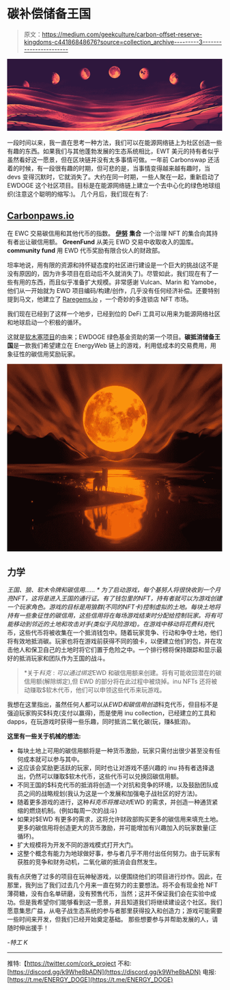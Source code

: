 # 碳补偿储备王国

> 原文：<https://medium.com/geekculture/carbon-offset-reserve-kingdoms-c44186848676?source=collection_archive---------3----------------------->

![](img/06ae3d23217cf7c30b5da7a5160be9ca.png)

一段时间以来，我一直在思考一种方法，我们可以在能源网络链上为社区创造一些有趣的东西。如果我们与其他蓬勃发展的生态系统相比，EWT 美元的持有者似乎虽然看好这一愿景，但在区块链并没有太多事情可做。一年前 Carbonswap 还活着的时候，有一段很有趣的时期，但可悲的是，当事情变得越来越有趣时，当 devs 变得沉默时，它就消失了。大约在同一时期，一些人聚在一起，重新启动了 EWDOGE 这个社区项目。目标是在能源网络链上建立一个去中心化的绿色地球组织(注意这个聪明的缩写:)。
几个月后，我们现在有了:

## [Carbonpaws.io](http://Carbonpaws.io)

在 EWC 交易碳信用和其他代币的指数。
[**伊努**](https://raregems.io/energyweb/iinu) **集合** 一个治理 NFT 的集合向其持有者出让碳信用额。
**GreenFund**
从美元 EWD 交易中收取收入的国库。
**community fund** 用 EWD 代币奖励有限合伙人的财政部。

坦率地说，用有限的资源和持怀疑态度的社区进行建设是一个巨大的挑战(这不是没有原因的，因为许多项目在启动后不久就消失了)。尽管如此，我们现在有了一些有用的东西，而且似乎准备扩大规模。非常感谢 Vulcan、Marin 和 Yamobe，他们从一开始就为 EWD 项目编码/构建/创作，几乎没有任何经济补偿。还要特别提到马文，他建立了 [Raregems.io](https://raregems.io/) ，一个奇妙的多连锁店 NFT 市场。

我们现在已经到了这样一个地步，已经到位的 DeFi 工具可以用来为能源网络社区和地球启动一个积极的循环。

这就是[软木塞项目](https://twitter.com/cork_project)的由来；EWDOGE 绿色基金资助的第一个项目。**碳抵消储备王国**是一款我们希望建立在 EnergyWeb 链上的游戏，利用低成本的交易费用，用象征性的碳信用奖励玩家。

![](img/690095579dcbcc485e614ce3f855394c.png)

## 力学

*王国、狼、$软木令牌和碳信用……*
为了启动游戏，每个基努人将很快收到一个月亮 NFT，这将是进入王国的通行证。有了钱包里的 NFT，持有者就可以为游戏创建一个玩家角色。游戏的目标是用狼群(不同的 NFT 卡)控制虚拟的土地。每块土地将持有一些象征性的碳信用，这些信用将在每场游戏结束时分配给控制玩家。将有可能移动到邻近的土地和攻击对手(类似于风险游戏)。在游戏中移动将花费$科克*代币，这些代币将被收集在一个抵消钱包中。随着玩家竞争、行动和争夺土地，他们将有效地抵消碳。玩家也将在游戏前获得不同的狼卡，以便建立他们的包，并在攻击他人和保卫自己的土地时将它们置于危险之中。一个排行榜将保持跟踪和显示最好的抵消玩家和团队作为王国的战斗。

> *关于$科克:
> 可以通过绑定$EWD 和碳信用额来创建。将有可能收回潜在的碳信用额(解除绑定),但 EWD 的部分将在此过程中被烧掉。inu NFTs 还将被动赚取$软木代币，他们可以申领这些代币来玩游戏。

我想在这里指出，虽然任何人都可以从$EWD 和碳信用创造$科克代币，但目标不是强迫玩家购买$科克(支付以赢得)，而是使用 inu collection，已经建立的工具和 dapps，在玩游戏时获得一些乐趣，同时抵消二氧化碳(玩，赚&抵消)。

**这里有一些关于机械的想法:**

*   每块土地上可用的碳信用额将是一种货币激励，玩家只需付出很少甚至没有任何成本就可以参与其中。
*   这应该会奖励更活跃的玩家，同时也让对游戏不感兴趣的 inu 持有者选择退出，仍然可以赚取$软木代币，这些代币可以兑换回碳信用额。
*   不同王国的$科克代币的抵消将创造一个对抗和竞争的环境，以及鼓励团队成员之间的战略规划(我认为这是一个发展和加强电子战社区的好方法)。
*   随着更多游戏的进行，这种$科克币将推动对$EWD 的需求，并创造一种通货紧缩的燃烧机制。(例如每周一次的战斗)
*   如果对$EWD 有更多的需求，这将允许财政部购买更多的碳信用来填充土地。更多的碳信用将创造更大的货币激励，并可能增加有兴趣加入的玩家数量(正循环)。
*   扩大规模将为开发不同的游戏模式打开大门。
*   这整个概念有能力为地球做好事，参与者几乎不用付出任何努力。由于玩家有获胜的竞争和财务动机，二氧化碳的抵消会自然发生。

我有点厌倦了过多的项目在玩神秘游戏，以便围绕他们的项目进行炒作。因此，在那里，我列出了我们过去几个月来一直在努力的主要想法。将不会有现金抢 NFT 薄荷糖，没有白名单研磨，没有预售代币，当然；这并不保证我们会在实验中成功。但是我希望你们能够看到这一愿景，并且知道我们将继续建设这个社区。我们愿意集思广益，从电子战生态系统的参与者那里获得投入和创造力；游戏可能需要一些时间来开发，但我们已经开始奠定基础。
那些想要参与并帮助发展的人，请随时伸出援手！

*-特工 K*

______________

推特:【https://twitter.com/cork_project
不和:[https://discord.gg/k9Whe8bADN](https://discord.gg/k9Whe8bADN)
电报:[https://t.me/ENERGY_DOGE](https://t.me/ENERGY_DOGE)